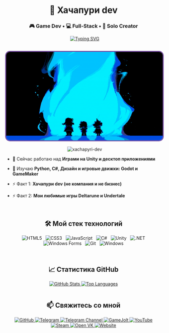 <h1 align="center">👋 Хачапури dev</h1>
<h3 align="center">🎮 Game Dev • 💻 Full-Stack • 🎨 Solo Creator</h3>

<p align="center">
  <a href="https://git.io/typing-svg"><img src="https://readme-typing-svg.herokuapp.com?font=Fira+Code&pause=1000&width=650&lines=Создаю+игры+на+Unity+и+десктоп+приложения!;C%23+%26+Unity+Developer;Привет,+я+Хачапури+dev+(не+компания+или+бизнес)" alt="Typing SVG" /></a>
</p>

<p align="center">
  <img src="deltarune.gif" alt="Deltarune GIF" width="600" style="border-radius: 15px; border: 3px solid #764ba2;" />
</p>

<p align="center">
  <img src="https://komarev.com/ghpvc/?username=xachapyri-dev&label=Profile%20views&color=0e75b6&style=flat" alt="xachapyri-dev" />
</p>

- 🔭 Сейчас работаю над **Играми на Unity и десктоп приложениями**

- 🌱 Изучаю **Python, C#, Дизайн и игровые движки: Godot и GameMaker**

- ⚡ Факт 1: **Хачапури dev (не компания и не бизнес)**

- ⚡ Факт 2: **Мои любимые игры Deltarune и Undertale**

<br>

<h2 align="center">🛠️ Мой стек технологий</h2>

<p align="center">
  <img src="https://img.shields.io/badge/HTML5-E34F26?style=for-the-badge&logo=html5&logoColor=white" alt="HTML5"/>
  <img src="https://img.shields.io/badge/CSS3-1572B6?style=for-the-badge&logo=css3&logoColor=white" alt="CSS3"/>
  <img src="https://img.shields.io/badge/JavaScript-F7DF1E?style=for-the-badge&logo=javascript&logoColor=black" alt="JavaScript"/>
  <img src="https://img.shields.io/badge/C%23-239120?style=for-the-badge&logo=c-sharp&logoColor=white" alt="C#"/>
  <img src="https://img.shields.io/badge/Unity-100000?style=for-the-badge&logo=unity&logoColor=white" alt="Unity"/>
  <img src="https://img.shields.io/badge/.NET-512BD4?style=for-the-badge&logo=dotnet&logoColor=white" alt=".NET"/>
  <img src="https://img.shields.io/badge/Windows%20Forms-0078D4?style=for-the-badge&logo=windows&logoColor=white" alt="Windows Forms"/>
  <img src="https://img.shields.io/badge/Git-F05032?style=for-the-badge&logo=git&logoColor=white" alt="Git"/>
  <img src="https://img.shields.io/badge/Windows-0078D6?style=for-the-badge&logo=windows&logoColor=white" alt="Windows"/>
</p>

<br>

<h2 align="center">📈 Статистика GitHub</h2>

<div align="center">
  <a href="https://github.com/xachapyri-dev">
    <img height="180em" src="https://github-readme-stats.vercel.app/api?username=xachapyri-dev&show_icons=true&theme=dark&hide_border=true&count_private=true" alt="GitHub Stats" style="border: 0;"/>
    <img height="180em" src="https://github-readme-stats.vercel.app/api/top-langs/?username=xachapyri-dev&theme=dark&hide_border=true&layout=compact&langs_count=8" alt="Top Languages" style="border: 0;"/>
  </a>
</div>

<br>

<h2 align="center">📫 Свяжитесь со мной</h2>

<p align="center">
  <a href="https://github.com/xachapyri-dev" target="_blank">
    <img src="https://img.shields.io/badge/GitHub-100000?style=for-the-badge&logo=github&logoColor=white" alt="GitHub" style="border: 0;"/>
  </a>
  <a href="https://t.me/Cyxoi_XahapyPi" target="_blank">
    <img src="https://img.shields.io/badge/Telegram-2CA5E0?style=for-the-badge&logo=telegram&logoColor=white" alt="Telegram" style="border: 0;"/>
  </a>
  <a href="https://t.me/kroshidanielYouTube" target="_blank">
    <img src="https://img.shields.io/badge/Telegram_Channel-2CA5E0?style=for-the-badge&logo=telegram&logoColor=white" alt="Telegram Channel" style="border: 0;"/>
  </a>
  <a href="https://gamejolt.com/@Cyxoi_XahapyPi" target="_blank">
    <img src="https://img.shields.io/badge/GameJolt-CCFF00?style=for-the-badge&logo=gamejolt&logoColor=black" alt="GameJolt" style="border: 0;"/>
  </a>
  <a href="https://www.youtube.com/@user-xahapyri_dev" target="_blank">
    <img src="https://img.shields.io/badge/YouTube-FF0000?style=for-the-badge&logo=youtube&logoColor=white" alt="YouTube" style="border: 0;"/>
  </a>
  <a href="https://steamcommunity.com/id/Xachapyri_dev/" target="_blank">
    <img src="https://img.shields.io/badge/Steam-000000?style=for-the-badge&logo=steam&logoColor=white" alt="Steam" style="border: 0;"/>
  </a>
  <a href="https://ovk.to/id25958" target="_blank">
    <img src="https://img.shields.io/badge/Open_VK-0077FF?style=for-the-badge&logo=vk&logoColor=white" alt="Open VK" style="border: 0;"/>
  </a>
  <a href="http://k90052gj.beget.tech/" target="_blank">
    <img src="https://img.shields.io/badge/Website-000000?style=for-the-badge&logo=google-chrome&logoColor=white" alt="Website" style="border: 0;"/>
  </a>
</p>

